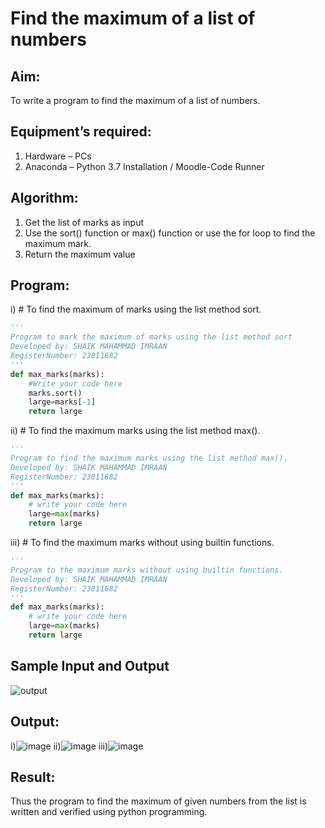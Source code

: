 # Find the maximum of a list of numbers
## Aim:
To write a program to find the maximum of a list of numbers.
## Equipment’s required:
1.	Hardware – PCs
2.	Anaconda – Python 3.7 Installation / Moodle-Code Runner
## Algorithm:
1.	Get the list of marks as input
2.	Use the sort() function or max() function or use the for loop to find the maximum mark.
3.	Return the maximum value
## Program:

i)	# To find the maximum of marks using the list method sort.
```Python
''' 
Program to mark the maximum of marks using the list method sort
Developed by: SHAIK MAHAMMAD IMRAAN
RegisterNumber: 23011682
'''
def max_marks(marks):
    #Write your code here
    marks.sort()
    large=marks[-1]
    return large

```

ii)	# To find the maximum marks using the list method max().
```Python
''' 
Program to find the maximum marks using the list method max().
Developed by: SHAIK MAHAMMAD IMRAAN
RegisterNumber: 23011682
'''
def max_marks(marks):
    # write your code here
    large=max(marks)
    return large


```

iii) # To find the maximum marks without using builtin functions.
```Python
''' 
Program to the maximum marks without using builtin functions.
Developed by: SHAIK MAHAMMAD IMRAAN
RegisterNumber: 23011682
'''
def max_marks(marks):
    # write your code here
    large=max(marks)
    return large


```
## Sample Input and Output
![output](./img/max_marks1.jpg) 

## Output:
i)![image](https://github.com/IMRAAN2005/FindMaximum/assets/149347407/62ed6624-242d-4207-aa52-8713f9db1415)
ii)![image](https://github.com/IMRAAN2005/FindMaximum/assets/149347407/6a4781f9-3d7f-4100-8e12-72a9ce43b09b)
iii)![image](https://github.com/IMRAAN2005/FindMaximum/assets/149347407/a27399f4-142c-4a66-b4ee-a69d79dcbcef)



## Result:
Thus the program to find the maximum of given numbers from the list is written and verified using python programming.

